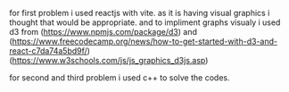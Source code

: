 for first problem i used reactjs with vite. as it is having visual graphics i thought that would be appropriate.
and to impliment graphs visualy i used d3 from (https://www.npmjs.com/package/d3) and (https://www.freecodecamp.org/news/how-to-get-started-with-d3-and-react-c7da74a5bd9f/)
(https://www.w3schools.com/js/js_graphics_d3js.asp)

for second and third problem i used c++ to solve the codes.
